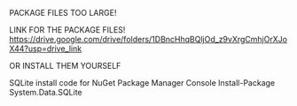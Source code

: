 PACKAGE FILES TOO LARGE!

LINK FOR THE PACKAGE FILES!
https://drive.google.com/drive/folders/1DBncHhqBQljOd_z9vXrgCmhjOrXJoX44?usp=drive_link

OR INSTALL THEM YOURSELF

SQLite install code for NuGet Package Manager Console
Install-Package System.Data.SQLite
